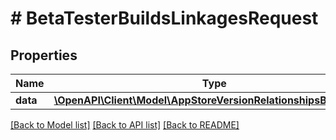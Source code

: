 # # BetaTesterBuildsLinkagesRequest

## Properties

Name | Type | Description | Notes
------------ | ------------- | ------------- | -------------
**data** | [**\OpenAPI\Client\Model\AppStoreVersionRelationshipsBuildData[]**](AppStoreVersionRelationshipsBuildData.md) |  | 

[[Back to Model list]](../../README.md#documentation-for-models) [[Back to API list]](../../README.md#documentation-for-api-endpoints) [[Back to README]](../../README.md)


